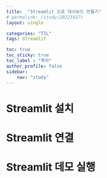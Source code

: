 ```yaml
---
title:  "Streamlit 으로 대시보드 만들기"
# permalink: /study/20221027/
layout: single

categories: "TIL"
tags: Streamlit

toc: true
toc_sticky: true
toc_label : "목차"
author_profile: false
sidebar:
    nav: "study"
---
```


# Streamlit 설치

# Streamlit 연결

# Streamlit 데모 실행

